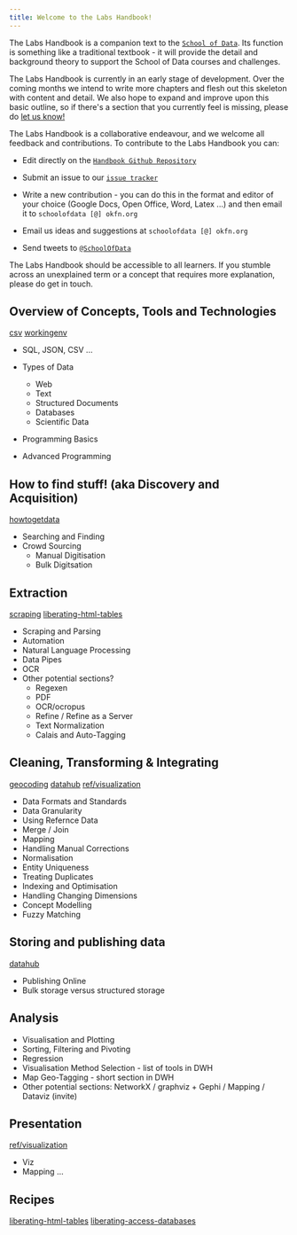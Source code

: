 ```yaml
---
title: Welcome to the Labs Handbook!
---
```


The Labs Handbook is a companion text to the [`School of Data`](http://schoolofdata.org/). Its function is something like a 
traditional textbook - it will provide the detail and background theory to support the School of Data courses and challenges.

The Labs Handbook is currently in an early stage of development. Over the coming months we intend to write more chapters and 
flesh out this skeleton with content and detail. We also hope to expand and improve upon this basic outline, so if there's a 
section that you currently feel is missing, please do [let us know!](https://discuss.okfn.org/c/open-knowledge-labs)

The Labs Handbook is a collaborative endeavour, and we welcome all feedback and contributions. To contribute to the Labs 
Handbook you can:

* Edit directly on the [`Handbook Github Repository`](https://github.com/okfn/handbook)

* Submit an issue to our [`issue tracker`](https://github.com/okfn/handbook/issue)

* Write a new contribution - you can do this in the format and editor of your choice (Google Docs, Open Office, Word, Latex ...) and then email it to `schoolofdata [@] okfn.org`

* Email us ideas and suggestions at `schoolofdata [@] okfn.org`

* Send tweets to [`@SchoolOfData`](http://twitter.com/SchoolOfData)

The Labs Handbook should be accessible to all learners. If you stumble across an unexplained term or a concept that requires more explanation, please do get in touch.


Overview of Concepts, Tools and Technologies
--------------------------------------------

[csv](csv/)
[workingenv](workingenv/)

* SQL, JSON, CSV ...
* Types of Data
  * Web
  * Text
  * Structured Documents
  * Databases
  * Scientific Data

* Programming Basics
* Advanced Programming

How to find stuff! (aka Discovery and Acquisition)
--------------------------------------------------

[howtogetdata](howtogetdata/)

* Searching and Finding
* Crowd Sourcing
  * Manual Digitisation
  * Bulk Digitsation

Extraction
----------

[scraping](scraping/)
[liberating-html-tables](liberating-html-tables/)

* Scraping and Parsing
* Automation
* Natural Language Processing
* Data Pipes
* OCR
* Other potential sections?
	* Regexen
	* PDF
	* OCR/ocropus
	* Refine / Refine as a Server
	* Text Normalization
	* Calais and Auto-Tagging

Cleaning, Transforming & Integrating
------------------------------------

[geocoding](geocoding/)
[datahub](datahub/)
[ref/visualization](ref/visualization/)


* Data Formats and Standards
* Data Granularity
* Using Refernce Data
* Merge / Join
* Mapping
* Handling Manual Corrections
* Normalisation
* Entity Uniqueness
* Treating Duplicates
* Indexing and Optimisation
* Handling Changing Dimensions
* Concept Modelling
* Fuzzy Matching

Storing and publishing data
---------------------------

[datahub](datahub/)

* Publishing Online
* Bulk storage versus structured storage

Analysis
--------

* Visualisation and Plotting
* Sorting, Filtering and Pivoting
* Regression
* Visualisation Method Selection - list of tools in DWH
* Map Geo-Tagging - short section in DWH
* Other potential sections: NetworkX / graphviz + Gephi / Mapping / Dataviz (invite)

Presentation
------------

[ref/visualization](ref/visualization/)

* Viz
* Mapping ...

Recipes
-------

[liberating-html-tables](liberating-html-tables/)
[liberating-access-databases](liberating-access-databases/)
